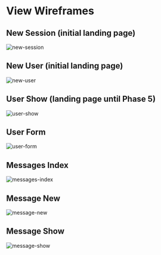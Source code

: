 # View Wireframes

## New Session (initial landing page)
![new-session]

## New User (initial landing page)
![new-user]

## User Show (landing page until Phase 5)
![user-show]

## User Form
![user-form]

## Messages Index
![messages-index]

## Message New
![message-new]

## Message Show
![message-show]

[new-session]: ./wireframes/new_session.png
[new-user]: ./wireframes/new_user.png
[user-show]: ./wireframes/user_show.png
[user-form]: ./wireframes/user_form.png
[feed-index]: ./wireframes/feed_index.png
[messages-index]: ./wireframes/messages_index.png
[message-new]: ./wireframes/message_new.png
[message-show]: ./wireframes/message_show.png
